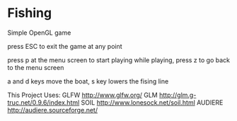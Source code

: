 # Fishing

Simple OpenGL game

press ESC to exit the game at any point

press p at the menu screen to start playing
while playing, press z to go back to the menu screen

a and d keys move the boat, s key lowers the fising line

This Project Uses:
GLFW		http://www.glfw.org/
GLM			http://glm.g-truc.net/0.9.6/index.html
SOIL		http://www.lonesock.net/soil.html
AUDIERE		http://audiere.sourceforge.net/

